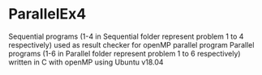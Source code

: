# ParallelEx4
Sequential programs (1-4 in Sequential folder represent problem 1 to 4 respectively) used as result checker for openMP parallel program
Parallel programs (1-6 in Parallel folder represent problem 1 to 6 respectively) written in C with openMP using Ubuntu v18.04
